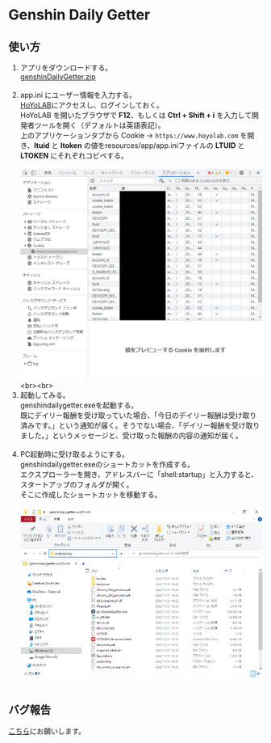 # Genshin Daily Getter

## 使い方

1. アプリをダウンロードする。<br>
   [genshinDailyGetter.zip](https://drive.google.com/file/d/1EFTFlTcTX4a9prOBsqq-NrMzY4WM5L6H/view?usp=share_link)
   <br><br>
2. app.ini にユーザー情報を入力する。<br>
   [HoYoLAB](https://www.hoyolab.com/home)にアクセスし、ログインしておく。<br>
   HoYoLAB を開いたブラウザで **F12**、もしくは **Ctrl + Shift + i** を入力して開発者ツールを開く（デフォルトは英語表記）。<br>
   上のアプリケーションタブから Cookie -> `https://www.hoyolab.com` を開き、**ltuid** と **ltoken** の値をresources/app/app.iniファイルの **LTUID** と**LTOKEN** にそれぞれコピペする。<br><br>
   ![開発者ツール](./src/tutorial/3.png "Cookie -> https://www.hoyolab.com")<br><br>
3. 起動してみる。<br>
   genshindailygetter.exeを起動する。<br>
   既にデイリー報酬を受け取っていた場合、「今日のデイリー報酬は受け取り済みです。」という通知が届く。そうでない場合、「デイリー報酬を受け取りました。」というメッセージと、受け取った報酬の内容の通知が届く。<br><br>
4. PC起動時に受け取るようにする。<br>
   genshindailygetter.exeのショートカットを作成する。<br>
   エクスプローラーを開き、アドレスバーに「shell:startup」と入力すると、スタートアップのフォルダが開く。<br>
   そこに作成したショートカットを移動する。<br><br>
   ![shell:startup](./src/tutorial/4.png "shell:startup")
   <br><br>

## バグ報告

[こちら](https://github.com/Manju2367/genshinDailyGetter/issues)にお願いします。
